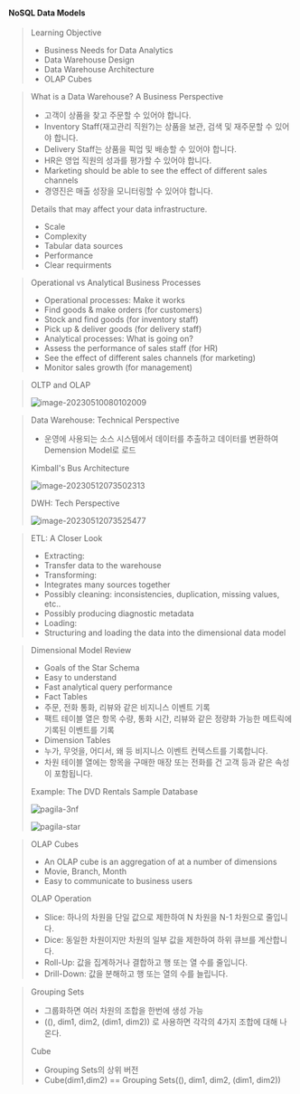 #### NoSQL Data Models

>Learning Objective
>
>* Business Needs for Data Analytics
>* Data Warehouse Design
>* Data Warehouse Architecture
>* OLAP Cubes

>What is a Data Warehouse? A Business Perspective
>
>* 고객이 상품을 찾고 주문할 수 있어야 합니다.
>* Inventory Staff(재고관리 직원?)는 상품을 보관, 검색 및 재주문할 수 있어야 합니다.
>* Delivery Staff는 상품을 픽업 및 배송할 수 있어야 합니다.
>* HR은 영업 직원의 성과를 평가할 수 있어야 합니다.
>* Marketing should be able to see the effect of different sales channels
>* 경영진은 매출 성장을 모니터링할 수 있어야 합니다.
>
>Details that may affect your data infrastructure.
>
>* Scale
>* Complexity
>* Tabular data sources
>* Performance
>* Clear requirments

>Operational vs Analytical Business Processes
>
>* Operational processes: Make it works
>  * Find goods & make orders (for customers)
>  * Stock and find goods (for inventory staff)
>  * Pick up & deliver goods (for delivery staff)
>* Analytical processes: What is going on?
>  * Assess the performance of sales staff (for HR)
>  * See the effect of different sales channels (for marketing)
>  * Monitor sales growth (for management)
>

>OLTP and OLAP
>
>![image-20230510080102009](C:\Users\user\AppData\Roaming\Typora\typora-user-images\image-20230510080102009.png)

>Data Warehouse: Technical Perspective
>
>* 운영에 사용되는 소스 시스템에서 데이터를 추출하고 데이터를 변환하여 Demension Model로 로드
>
>Kimball's Bus Architecture
>
>![image-20230512073502313](C:\Users\user\AppData\Roaming\Typora\typora-user-images\image-20230512073502313.png)
>
>DWH: Tech Perspective
>
>![image-20230512073525477](C:\Users\user\AppData\Roaming\Typora\typora-user-images\image-20230512073525477.png)
>

>ETL: A Closer Look
>
>* Extracting:
> * Transfer data to the warehouse
>* Transforming:
> * Integrates many sources together
> * Possibly cleaning: inconsistencies, duplication, missing values, etc..
> * Possibly producing diagnostic metadata
>* Loading:
> * Structuring and loading the data into the dimensional data model
>

>Dimensional Model Review
>
>* Goals of the Star Schema
> * Easy to understand
> * Fast analytical query performance
>* Fact Tables
> * 주문, 전화 통화, 리뷰와 같은 비지니스 이벤트 기록
> * 팩트 테이블 열은 항목 수량, 통화 시간, 리뷰와 같은 정량화 가능한 메트릭에 기록된 이벤트를 기록
>* Dimension Tables
> * 누가, 무엇을, 어디서, 왜 등 비지니스 이벤트 컨텍스트를 기록합니다.
> * 차원 테이블 열에는 항목을 구매한 매장 또는 전화를 건 고객 등과 같은 속성이 포함됩니다.
>
>Example: The DVD Rentals Sample Database
>
>![pagila-3nf](C:\Users\user\Desktop\Git\Data-Engineering-Nanodegree-Program\New\pagila-3nf.png)
> 
>![pagila-star](C:\Users\user\Desktop\Git\Data-Engineering-Nanodegree-Program\New\pagila-star.png)

>OLAP Cubes
>
>* An OLAP cube is an aggregation of at a number of dimensions
>  * Movie, Branch, Month
>* Easy to communicate to business users
>
>OLAP Operation 
>
>* Slice: 하나의 차원을 단일 값으로 제한하여 N 차원을 N-1 차원으로 줄입니다.
>* Dice: 동일한 차원이지만 차원의 일부 값을 제한하여 하위 큐브를 계산합니다.
>* Roll-Up: 값을 집계하거나 결합하고 행 또는 열 수를 줄입니다.
>* Drill-Down: 값을 분해하고 행 또는 열의 수를 늘립니다.

>Grouping Sets
>
>* 그룹화하면 여러 차원의 조합을 한번에 생성 가능
>* ((), dim1, dim2, (dim1, dim2)) 로 사용하면 각각의 4가지 조합에 대해 나온다.
>
>Cube
>
>* Grouping Sets의 상위 버전
>*  Cube(dim1,dim2) == Grouping Sets((), dim1, dim2, (dim1, dim2)) 
